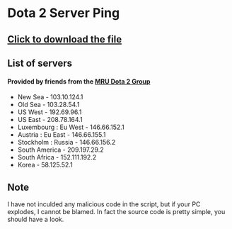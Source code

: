 # Dota 2 Server Ping
## [Click to download the file](https://github.com/MrSunshyne/Dota2-server-ping/raw/master/Dota2ServerPing.bat)

## List of servers
#### Provided by friends from the [MRU Dota 2 Group](https://www.facebook.com/groups/182167728583397/permalink/314677865332382/)
* New Sea - 103.10.124.1
* Old Sea - 103.28.54.1
* US West - 192.69.96.1
* US East - 208.78.164.1
* Luxembourg : Eu West - 146.66.152.1
* Austria : Eu East - 146.66.155.1
* Stockholm : Russia - 146.66.156.2
* South America - 209.197.29.2
* South Africa - 152.111.192.2
* Korea - 58.125.52.1

## Note
I have not inculded any malicious code in the script, but if your PC explodes, I cannot be blamed. In fact the source code is pretty simple, you should have a look.